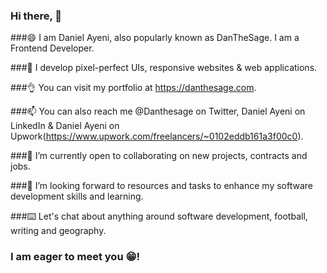 ### Hi there, 👋

###😄 I am Daniel Ayeni, also popularly known as DanTheSage. I am a Frontend Developer.

###🔭 I develop pixel-perfect UIs, responsive websites & web applications.

###👌 You can visit my portfolio at https://danthesage.com.

###📫 You can also reach me @Danthesage on Twitter, Daniel Ayeni on LinkedIn & Daniel Ayeni on Upwork(https://www.upwork.com/freelancers/~0102eddb161a3f00c0). 

###🌱 I’m currently open to collaborating on new projects, contracts and jobs.

###👯 I’m looking forward to resources and tasks to enhance my software development skills and learning. 

###⌨️ Let's chat about anything around software development, football, writing and geography. 

### I am eager to meet you 😁!


<!--
**Danthesage01/Danthesage01** is a ✨ _special_ ✨ repository because its `README.md` (this file) appears on your GitHub profile.

Here are some ideas to get you started:

- 🔭 I’m currently working on ...
- 🌱 I’m currently learning ...
- 👯 I’m looking to collaborate on ...
- 🤔 I’m looking for help with ...
- 💬 Ask me about ...
- 📫 How to reach me: ...
- 😄 Pronouns: ...
- ⚡ Fun fact: ...
-->
